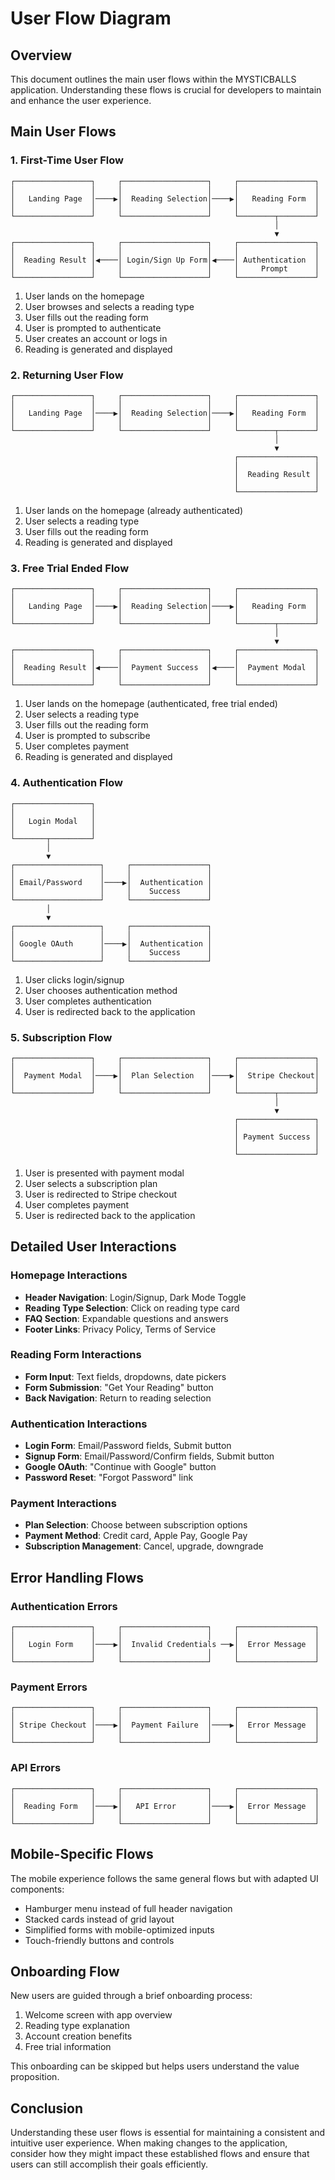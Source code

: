 # User Flow Diagram

## Overview

This document outlines the main user flows within the MYSTICBALLS application. Understanding these flows is crucial for developers to maintain and enhance the user experience.

## Main User Flows

### 1. First-Time User Flow

```
┌─────────────────┐     ┌───────────────────┐     ┌─────────────────┐
│                 │     │                   │     │                 │
│   Landing Page  │────▶│  Reading Selection│────▶│   Reading Form  │
│                 │     │                   │     │                 │
└─────────────────┘     └───────────────────┘     └────────┬────────┘
                                                           │
                                                           ▼
┌─────────────────┐     ┌───────────────────┐     ┌─────────────────┐
│                 │     │                   │     │                 │
│  Reading Result │◀────│ Login/Sign Up Form│◀────│ Authentication  │
│                 │     │                   │     │     Prompt      │
└─────────────────┘     └───────────────────┘     └─────────────────┘
```

1. User lands on the homepage
2. User browses and selects a reading type
3. User fills out the reading form
4. User is prompted to authenticate
5. User creates an account or logs in
6. Reading is generated and displayed

### 2. Returning User Flow

```
┌─────────────────┐     ┌───────────────────┐     ┌─────────────────┐
│                 │     │                   │     │                 │
│   Landing Page  │────▶│  Reading Selection│────▶│   Reading Form  │
│                 │     │                   │     │                 │
└─────────────────┘     └───────────────────┘     └────────┬────────┘
                                                           │
                                                           ▼
                                                  ┌─────────────────┐
                                                  │                 │
                                                  │  Reading Result │
                                                  │                 │
                                                  └─────────────────┘
```

1. User lands on the homepage (already authenticated)
2. User selects a reading type
3. User fills out the reading form
4. Reading is generated and displayed

### 3. Free Trial Ended Flow

```
┌─────────────────┐     ┌───────────────────┐     ┌─────────────────┐
│                 │     │                   │     │                 │
│   Landing Page  │────▶│  Reading Selection│────▶│   Reading Form  │
│                 │     │                   │     │                 │
└─────────────────┘     └───────────────────┘     └────────┬────────┘
                                                           │
                                                           ▼
┌─────────────────┐     ┌───────────────────┐     ┌─────────────────┐
│                 │     │                   │     │                 │
│  Reading Result │◀────│  Payment Success  │◀────│  Payment Modal  │
│                 │     │                   │     │                 │
└─────────────────┘     └───────────────────┘     └─────────────────┘
```

1. User lands on the homepage (authenticated, free trial ended)
2. User selects a reading type
3. User fills out the reading form
4. User is prompted to subscribe
5. User completes payment
6. Reading is generated and displayed

### 4. Authentication Flow

```
┌─────────────────┐
│                 │
│   Login Modal   │
│                 │
└───────┬─────────┘
        │
        ▼
┌───────────────────┐     ┌─────────────────┐
│                   │     │                 │
│ Email/Password    │────▶│  Authentication │
│                   │     │    Success      │
└───────────────────┘     └─────────────────┘
        │
        ▼
┌───────────────────┐     ┌─────────────────┐
│                   │     │                 │
│ Google OAuth      │────▶│  Authentication │
│                   │     │    Success      │
└───────────────────┘     └─────────────────┘
```

1. User clicks login/signup
2. User chooses authentication method
3. User completes authentication
4. User is redirected back to the application

### 5. Subscription Flow

```
┌─────────────────┐     ┌───────────────────┐     ┌─────────────────┐
│                 │     │                   │     │                 │
│  Payment Modal  │────▶│  Plan Selection   │────▶│  Stripe Checkout│
│                 │     │                   │     │                 │
└─────────────────┘     └───────────────────┘     └────────┬────────┘
                                                           │
                                                           ▼
                                                  ┌─────────────────┐
                                                  │                 │
                                                  │ Payment Success │
                                                  │                 │
                                                  └─────────────────┘
```

1. User is presented with payment modal
2. User selects a subscription plan
3. User is redirected to Stripe checkout
4. User completes payment
5. User is redirected back to the application

## Detailed User Interactions

### Homepage Interactions

- **Header Navigation**: Login/Signup, Dark Mode Toggle
- **Reading Type Selection**: Click on reading type card
- **FAQ Section**: Expandable questions and answers
- **Footer Links**: Privacy Policy, Terms of Service

### Reading Form Interactions

- **Form Input**: Text fields, dropdowns, date pickers
- **Form Submission**: "Get Your Reading" button
- **Back Navigation**: Return to reading selection

### Authentication Interactions

- **Login Form**: Email/Password fields, Submit button
- **Signup Form**: Email/Password/Confirm fields, Submit button
- **Google OAuth**: "Continue with Google" button
- **Password Reset**: "Forgot Password" link

### Payment Interactions

- **Plan Selection**: Choose between subscription options
- **Payment Method**: Credit card, Apple Pay, Google Pay
- **Subscription Management**: Cancel, upgrade, downgrade

## Error Handling Flows

### Authentication Errors

```
┌─────────────────┐     ┌───────────────────┐     ┌─────────────────┐
│                 │     │                   │     │                 │
│   Login Form    │────▶│  Invalid Credentials ──▶│  Error Message  │
│                 │     │                   │     │                 │
└─────────────────┘     └───────────────────┘     └─────────────────┘
```

### Payment Errors

```
┌─────────────────┐     ┌───────────────────┐     ┌─────────────────┐
│                 │     │                   │     │                 │
│ Stripe Checkout │────▶│  Payment Failure  │────▶│  Error Message  │
│                 │     │                   │     │                 │
└─────────────────┘     └───────────────────┘     └─────────────────┘
```

### API Errors

```
┌─────────────────┐     ┌───────────────────┐     ┌─────────────────┐
│                 │     │                   │     │                 │
│  Reading Form   │────▶│   API Error       │────▶│  Error Message  │
│                 │     │                   │     │                 │
└─────────────────┘     └───────────────────┘     └─────────────────┘
```

## Mobile-Specific Flows

The mobile experience follows the same general flows but with adapted UI components:

- Hamburger menu instead of full header navigation
- Stacked cards instead of grid layout
- Simplified forms with mobile-optimized inputs
- Touch-friendly buttons and controls

## Onboarding Flow

New users are guided through a brief onboarding process:

1. Welcome screen with app overview
2. Reading type explanation
3. Account creation benefits
4. Free trial information

This onboarding can be skipped but helps users understand the value proposition.

## Conclusion

Understanding these user flows is essential for maintaining a consistent and intuitive user experience. When making changes to the application, consider how they might impact these established flows and ensure that users can still accomplish their goals efficiently.